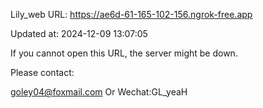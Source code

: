 Lily_web URL: https://ae6d-61-165-102-156.ngrok-free.app

Updated at: 2024-12-09 13:07:05

If you cannot open this URL, the server might be down.

Please contact: 

goley04@foxmail.com Or Wechat:GL_yeaH